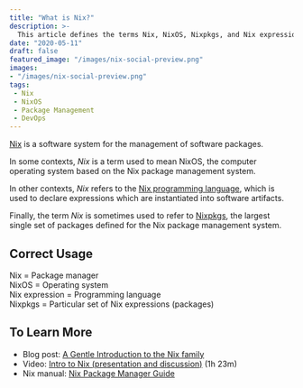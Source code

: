 ```yaml
---
title: "What is Nix?"
description: >-
  This article defines the terms Nix, NixOS, Nixpkgs, and Nix expression.
date: "2020-05-11"
draft: false
featured_image: "/images/nix-social-preview.png"
images:
- "/images/nix-social-preview.png"
tags:
 - Nix
 - NixOS
 - Package Management
 - DevOps
---
```



[Nix](https://nixos.org/) is a software system for the management of software
packages.

<!--more-->


In some contexts, *Nix* is a term used to mean NixOS, the computer operating
system based on the Nix package management system.

In other contexts, *Nix* refers to the
[Nix programming language](https://nixos.org/nix/manual/#ch-expression-language),
which is used to declare expressions which are instantiated into software
artifacts.

Finally, the term *Nix* is sometimes used to refer to
[Nixpkgs](https://github.com/nixos/nixpkgs),
the largest single set of packages defined for the Nix package management
system.


## Correct Usage

Nix = Package manager  
NixOS = Operating system  
Nix expression = Programming language  
Nixpkgs = Particular set of Nix expressions (packages)


## To Learn More

- Blog post: [A Gentle Introduction to the Nix family](https://ebzzry.io/en/nix/)
- Video: [Intro to Nix (presentation and discussion)](https://www.youtube.com/watch?v=D5Gq2wkRXpU) (1h 23m)
- Nix manual: [Nix Package Manager Guide](https://nixos.org/nix/manual/)
